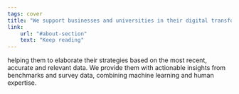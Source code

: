 ```yaml
---
tags: cover
title: "We support businesses and universities in their digital transformation,"
link:
    url: "#about-section"
    text: "Keep reading"
---
```

helping them to elaborate their strategies based on the most recent, accurate and relevant data. We provide them with actionable insights from benchmarks and survey data, combining machine learning and human expertise.